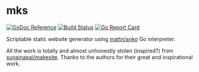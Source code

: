 # mks

[![GoDoc Reference](https://godoc.org/github.com/jrmsdev/gomks?status.svg)](http://godoc.org/github.com/jrmsdev/gomks)
[![Build Status](https://travis-ci.org/jrmsdev/gomks.svg?branch=master)](https://travis-ci.org/jrmsdev/gomks)
[![Go Report Card](https://goreportcard.com/badge/github.com/jrmsdev/gomks)](https://goreportcard.com/report/github.com/jrmsdev/gomks)

Scriptable static website generator using [mattn/anko](https://github.com/mattn/anko)
Go interpreter.

All the work is totally and almost unhonestly stolen (inspired?) from
[sunainapai/makesite](https://github.com/sunainapai/makesite/).
Thanks to the authors for their great and inspirational work.
